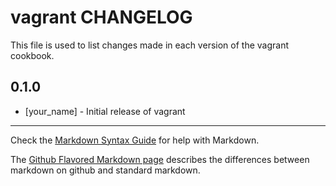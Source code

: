 # vagrant CHANGELOG

This file is used to list changes made in each version of the vagrant cookbook.

## 0.1.0
- [your_name] - Initial release of vagrant

- - -
Check the [Markdown Syntax Guide](http://daringfireball.net/projects/markdown/syntax) for help with Markdown.

The [Github Flavored Markdown page](http://github.github.com/github-flavored-markdown/) describes the differences between markdown on github and standard markdown.
